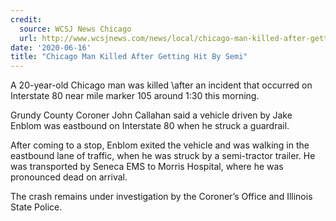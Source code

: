 ```yaml
---
credit:
  source: WCSJ News Chicago
  url: http://www.wcsjnews.com/news/local/chicago-man-killed-after-getting-hit-by-semi/article_6fde6070-afcc-11ea-8a5f-a31663b63346.html
date: '2020-06-16'
title: "Chicago Man Killed After Getting Hit By Semi"
---
```

A 20-year-old Chicago man was killed \after an incident that occurred on Interstate 80 near mile marker 105 around 1:30 this morning.

Grundy County Coroner John Callahan said a vehicle driven by Jake Enblom was eastbound on Interstate 80 when he struck a guardrail. 

After coming to a stop, Enblom exited the vehicle and was walking in the eastbound lane of traffic, when he was struck by a semi-tractor trailer.
He was transported by Seneca EMS to Morris Hospital, where he was pronounced dead on arrival.

The crash remains under investigation by the Coroner’s Office and Illinois State Police.
